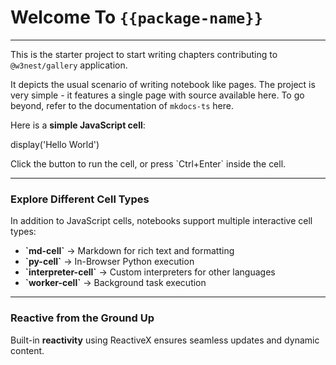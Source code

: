 # Welcome To `{{package-name}}`
<!-- string like {{package-version}} are placeholders, see `config.markdown.ts` -->
<code-badges version="{{package-version}}" github="w3nest/gallery/chapters/template" license="mit">
</code-badges>

--- 

This is the starter project to start writing chapters contributing to `@w3nest/gallery` application.

It depicts the usual scenario of writing notebook like pages. 
The project is very simple - it features a single page with source available 
<github-link target="{{navId}}.home.md">here</github-link>.
To go beyond, refer to the documentation of `mkdocs-ts` 
<ext-link target="{{navId}}.mkdocs-ts">here</ext-link>.

Here is a **simple JavaScript cell**:

<js-cell>
display('Hello World')
</js-cell>

Click the <i class='fas fa-play text-success'></i> button to run the cell, or press \`Ctrl+Enter\` inside the cell.

---

### **Explore Different Cell Types**

In addition to JavaScript cells, notebooks support multiple interactive cell types:
- **\`md-cell\`** → Markdown for rich text and formatting
- **\`py-cell\`** → In-Browser Python execution
- **\`interpreter-cell\`** → Custom interpreters for other languages 
- **\`worker-cell\`** → Background task execution

---

### **Reactive from the Ground Up**

Built-in **reactivity** using <ext-link target="template.reactivex">ReactiveX</ext-link> ensures seamless updates
and dynamic content.
